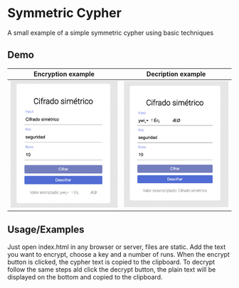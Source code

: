 
# Symmetric Cypher

A small example of a simple symmetric cypher using basic techniques



## Demo
  Encryption example             |  Decription example
  :-------------------------:|:-------------------------:
  ![Encryption example](/evidence/Encrypt.png)  |  ![Decription example](/evidence/Decrypt.png)
## Usage/Examples

Just open index.html in any browser or server, files are static.
Add the text you want to encrypt, choose a key and a number of runs. When the encrypt button is clicked, the cypher text is copied to the clipboard.
To decrypt follow the same steps ald click the decrypt button, the plain text will be displayed on the bottom and copied to the clipboard.

  

